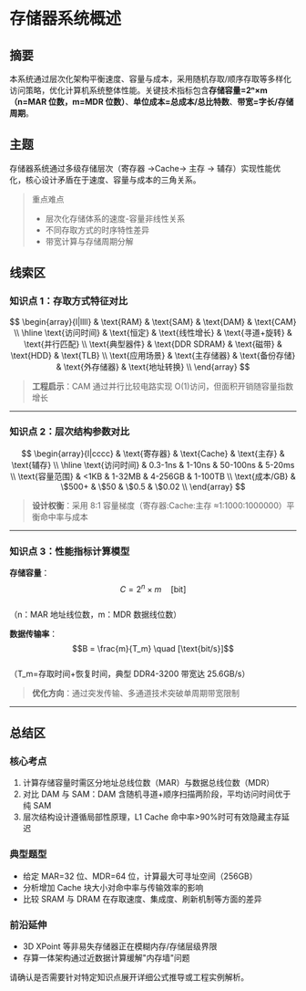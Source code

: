 # 存储器系统概述

## 摘要

本系统通过层次化架构平衡速度、容量与成本，采用随机存取/顺序存取等多样化访问策略，优化计算机系统整体性能。关键技术指标包含**存储容量=2ⁿ×m（n=MAR 位数，m=MDR 位数）**、**单位成本=总成本/总比特数**、**带宽=字长/存储周期**。

## 主题

存储器系统通过多级存储层次（寄存器 →Cache→ 主存 → 辅存）实现性能优化，核心设计矛盾在于速度、容量与成本的三角关系。

> 重点难点
>
> - 层次化存储体系的速度-容量非线性关系
> - 不同存取方式的时序特性差异
> - 带宽计算与存储周期分解

## 线索区

### 知识点 1：存取方式特征对比

$$
\begin{array}{l|llll}
 & \text{RAM} & \text{SAM} & \text{DAM} & \text{CAM} \\
\hline
\text{访问时间} & \text{恒定} & \text{线性增长} & \text{寻道+旋转} & \text{并行匹配} \\
\text{典型器件} & \text{DDR SDRAM} & \text{磁带} & \text{HDD} & \text{TLB} \\
\text{应用场景} & \text{主存储器} & \text{备份存储} & \text{外存储器} & \text{地址转换} \\
\end{array}
$$

> **工程启示**：CAM 通过并行比较电路实现 O(1)访问，但面积开销随容量指数增长

---

### 知识点 2：层次结构参数对比

$$
\begin{array}{l|cccc}
 & \text{寄存器} & \text{Cache} & \text{主存} & \text{辅存} \\
\hline
\text{访问时间} & 0.3-1ns & 1-10ns & 50-100ns & 5-20ms \\
\text{容量范围} & <1KB & 1-32MB & 4-256GB & 1-100TB \\
\text{成本/GB} & \$500+ & \$50 & \$0.5 & \$0.02 \\
\end{array}
$$

> **设计权衡**：采用 8:1 容量梯度（寄存器:Cache:主存 ≈1:1000:1000000）平衡命中率与成本

---

### 知识点 3：性能指标计算模型

**存储容量**：  
$$C = 2^{n} \times m \quad [\text{bit}]$$  
（n：MAR 地址线位数，m：MDR 数据线位数）

**数据传输率**：  
$$B = \frac{m}{T_m} \quad [\text{bit/s}]$$  
（T_m=存取时间+恢复时间，典型 DDR4-3200 带宽达 25.6GB/s）

> **优化方向**：通过突发传输、多通道技术突破单周期带宽限制

---

## 总结区

### 核心考点

1. 计算存储容量时需区分地址总线位数（MAR）与数据总线位数（MDR）
2. 对比 DAM 与 SAM：DAM 含随机寻道+顺序扫描两阶段，平均访问时间优于纯 SAM
3. 层次结构设计遵循局部性原理，L1 Cache 命中率>90%时可有效隐藏主存延迟

### 典型题型

- 给定 MAR=32 位、MDR=64 位，计算最大可寻址空间（256GB）
- 分析增加 Cache 块大小对命中率与传输效率的影响
- 比较 SRAM 与 DRAM 在存取速度、集成度、刷新机制等方面的差异

### 前沿延伸

- 3D XPoint 等非易失存储器正在模糊内存/存储层级界限
- 存算一体架构通过近数据计算缓解"内存墙"问题

请确认是否需要针对特定知识点展开详细公式推导或工程实例解析。
